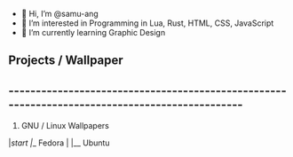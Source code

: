 - 👋 Hi, I’m @samu-ang
- 👀 I’m interested in Programming in Lua, Rust, HTML, CSS, JavaScript
- 🌱 I’m currently learning Graphic Design

## Projects / Wallpaper
## ----------------------------------------------------------------------------------------------

1. GNU / Linux Wallpapers

|_start
  |__ Fedora
  | 
  |__ Ubuntu
